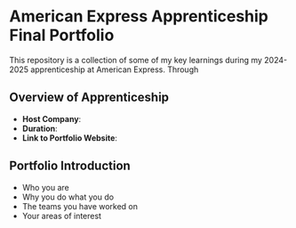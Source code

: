 # American Express Apprenticeship Final Portfolio

This repository is a collection of some of my key learnings during my 2024-2025 apprenticeship at American Express. Through 

## Overview of Apprenticeship
- **Host Company**:
- **Duration**:
- **Link to Portfolio Website**:

## Portfolio Introduction
- Who you are
- Why you do what you do
- The teams you have worked on
- Your areas of interest
